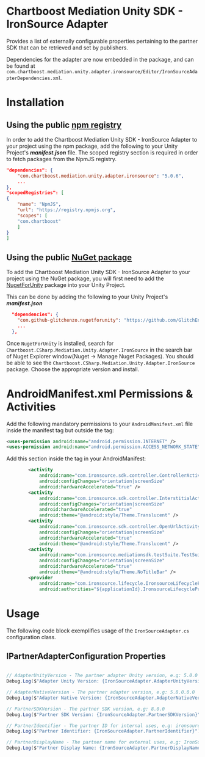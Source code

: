 # Chartboost Mediation Unity SDK - IronSource Adapter

Provides a list of externally configurable properties pertaining to the partner SDK that can be retrieved and set by publishers. 

Dependencies for the adapter are now embedded in the package, and can be found at `com.chartboost.mediation.unity.adapter.ironsource/Editor/IronSourceAdapterDependencies.xml`.

# Installation

## Using the public [npm registry](https://www.npmjs.com/search?q=com.chartboost.mediation.unity.adapter.ironsource)

In order to add the Chartboost Mediation Unity SDK - IronSource Adapter to your project using the npm package, add the following to your Unity Project's ***manifest.json*** file. The scoped registry section is required in order to fetch packages from the NpmJS registry.

```json
"dependencies": {
    "com.chartboost.mediation.unity.adapter.ironsource": "5.0.6",
    ...
},
"scopedRegistries": [
{
    "name": "NpmJS",
    "url": "https://registry.npmjs.org",
    "scopes": [
    "com.chartboost"
    ]
}
]
```
## Using the public [NuGet package](https://www.nuget.org/packages/Chartboost.CSharp.Mediation.Unity.Adapter.IronSource)

To add the Chartboost Mediation Unity SDK - IronSource Adapter to your project using the NuGet package, you will first need to add the [NugetForUnity](https://github.com/GlitchEnzo/NuGetForUnity) package into your Unity Project.

This can be done by adding the following to your Unity Project's ***manifest.json***

```json
  "dependencies": {
    "com.github-glitchenzo.nugetforunity": "https://github.com/GlitchEnzo/NuGetForUnity.git?path=/src/NuGetForUnity",
    ...
  },
```

Once <code>NugetForUnity</code> is installed, search for `Chartboost.CSharp.Mediation.Unity.Adapter.IronSource` in the search bar of Nuget Explorer window(Nuget -> Manage Nuget Packages).
You should be able to see the `Chartboost.CSharp.Mediation.Unity.Adapter.IronSource` package. Choose the appropriate version and install.

# AndroidManifest.xml Permissions & Activities

Add the following mandatory permissions to your `AndroidManifest.xml` file inside the manifest tag but outside the <application> tag:

```xml
<uses-permission android:name="android.permission.INTERNET" />
<uses-permission android:name="android.permission.ACCESS_NETWORK_STATE" />
```

Add this section inside the <application> tag in your AndroidManifest:

```xml
        <activity
            android:name="com.ironsource.sdk.controller.ControllerActivity"
            android:configChanges="orientation|screenSize"
            android:hardwareAccelerated="true" />
        <activity
            android:name="com.ironsource.sdk.controller.InterstitialActivity"
            android:configChanges="orientation|screenSize"
            android:hardwareAccelerated="true"
            android:theme="@android:style/Theme.Translucent" />
        <activity
            android:name="com.ironsource.sdk.controller.OpenUrlActivity"
            android:configChanges="orientation|screenSize"
            android:hardwareAccelerated="true"
            android:theme="@android:style/Theme.Translucent" />
        <activity
            android:name="com.ironsource.mediationsdk.testSuite.TestSuiteActivity"
            android:configChanges="orientation|screenSize"
            android:hardwareAccelerated="true"
            android:theme="@android:style/Theme.NoTitleBar" />
        <provider
            android:name="com.ironsource.lifecycle.IronsourceLifecycleProvider"
            android:authorities="${applicationId}.IronsourceLifecycleProvider" />
```

# Usage
The following code block exemplifies usage of the `IronSourceAdapter.cs` configuration class.

## IPartnerAdapterConfiguration Properties

```csharp

// AdapterUnityVersion - The partner adapter Unity version, e.g: 5.0.0
Debug.Log($"Adapter Unity Version: {IronSourceAdapter.AdapterUnityVersion}");

// AdapterNativeVersion - The partner adapter version, e.g: 5.8.0.0.0
Debug.Log($"Adapter Native Version: {IronSourceAdapter.AdapterNativeVersion}");

// PartnerSDKVersion - The partner SDK version, e.g: 8.0.0
Debug.Log($"Partner SDK Version: {IronSourceAdapter.PartnerSDKVersion}");

// PartnerIdentifier - The partner ID for internal uses, e.g: ironsource
Debug.Log($"Partner Identifier: {IronSourceAdapter.PartnerIdentifier}");

// PartnerDisplayName - The partner name for external uses, e.g: IronSource
Debug.Log($"Partner Display Name: {IronSourceAdapter.PartnerDisplayName}");
```